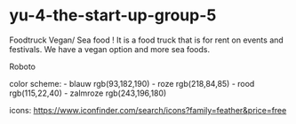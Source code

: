 # yu-4-the-start-up-group-5
Foodtruck Vegan/ Sea food ! 
It is a food truck that is for rent on events and festivals. We have a vegan option and more sea foods. 

Roboto 
<link rel="preconnect" href="https://fonts.googleapis.com">
<link rel="preconnect" href="https://fonts.gstatic.com" crossorigin>
<link href="https://fonts.googleapis.com/css2?family=Roboto:ital,wght@0,100;0,300;0,400;0,500;0,700;0,900;1,100;1,300;1,400;1,500;1,700;1,900&display=swap" rel="stylesheet">

color scheme:   - blauw rgb(93,182,190)
                - roze rgb(218,84,85)
                - rood rgb(115,22,40)
                - zalmroze rgb(243,196,180)

icons: https://www.iconfinder.com/search/icons?family=feather&price=free